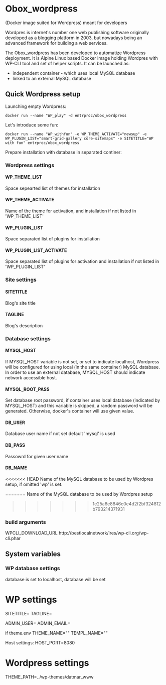 # Obox_wordpress
(Docker image suited for Wordpress) meant for developers

Wordpres is internet's number one web publishing software originally developed as a blogging platform in 2003, but nowadays being an advanced framework for building a web services.

The Obox_wordpress has been developed to automatize Wordpress deployment. It is Alpine Linux based Docker image holding Wordpres with WP-CLI tool and set of helper scripts. It can be launched as: 
* independent container - which uses local MySQL database
* linked to an external MySQL database

## Quick Wordpress setup
Launching empty Wordpress: 
```
docker run --name "WP_play" -d entrproc/obox_wordpress
```
Let's introduce some fun: 
```
docker run --name "WP_withfun" -e WP_THEME_ACTIVATE="newsup" -e WP_PLUGIN_LIST="smart-grid-gallery core-sitemaps" -e SITETITLE="WP with fun" entrproc/obox_wordpress
```
Prepare installation with database in separated continer: 



### Wordpress settings

#### WP_THEME_LIST
Space sepearted list of themes for installation

#### WP_THEME_ACTIVATE
Name of the theme for activation, and installation if not listed in 'WP_THEME_LIST'

#### WP_PLUGIN_LIST
Space separated list of plugins for installation
#### WP_PLUGIN_LIST_ACTIVATE
Space separated list of plugins for activation and installation if not listed in 'WP_PLUGIN_LIST'

### Site settings
#### SITETITLE
Blog's site title
#### TAGLINE
Blog's description

### Database settings

#### MYSQL_HOST
If MYSQL_HOST variable is not set, or set to indicate localhost, Wordpress will be configured for using local (in the same container) MySQL database.
In order to use an external database, MYSQL_HOST should indicate network 
accessible host.

#### MYSQL_ROOT_PASS
Set database root password, if container uses local database (indicated by MYSQL_HOST) and this variable is skipped, a random password will be generated. Otherwise, docker's container will use given value.

#### DB_USER
Database user name if not set default 'mysql' is used

#### DB_PASS
Passowrd for given user name

#### DB_NAME
<<<<<<< HEAD
Name of the MySQL database to be used by Wordpres setup, if omitted 'wp' is set.

=======
Name of the MySQL database to be used by Wordpres setup
>>>>>>> 1e25a6e8846c0e4d2f2bf324812b793214371931

### build arguments
WPCLI_DOWNLOAD_URL
http://bestlocalnetwork/ires/wp-cli.org/wp-cli.phar


## System variables

### WP database settings



database is set to localhost, database will be set
# WP settings
SITETITLE=
TAGLINE=

ADMIN_USER=
ADMIN_EMAIL=

if theme.env
THEME_NAME=""
TEMPL_NAME=""


Host settings: 
HOST_PORT=8080


# Wordpress settings
THEME_PATH=../wp-themes/datmar_www


